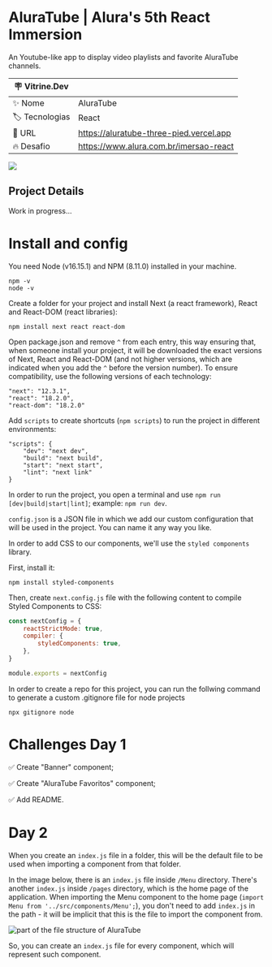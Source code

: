 # AluraTube | Alura's 5th React Immersion 
An Youtube-like app to display video playlists and favorite AluraTube channels.

| :placard: Vitrine.Dev |     |
| -------------  | --- |
| :sparkles: Nome        | AluraTube
| :label: Tecnologias | React
| :rocket: URL         | https://aluratube-three-pied.vercel.app
| :fire: Desafio     | https://www.alura.com.br/imersao-react

![](https://user-images.githubusercontent.com/19349339/200430497-06792a96-244a-4324-8055-a4445aa3889e.png#vitrinedev)

## Project Details
Work in progress...

# Install and config
You need Node (v16.15.1) and NPM (8.11.0) installed in your machine.

```
npm -v
node -v
```

Create a folder for your project and install Next (a react framework), React and React-DOM (react libraries):

`npm install next react react-dom`

Open package.json and remove `^` from each entry, this way ensuring that, when someone install your project, it will be downloaded the exact versions of Next, React and React-DOM (and not higher versions, which are indicated when you add the `^` before the version number). To ensure compatibility, use the following versions of each technology:

```
"next": "12.3.1",
"react": "18.2.0",
"react-dom": "18.2.0"
```

Add `scripts` to create shortcuts (`npm scripts`) to run the project in different environments:

```
"scripts": {
    "dev": "next dev",
    "build": "next build",
    "start": "next start",
    "lint": "next link"
}
```

In order to run the project, you open a terminal and use `npm run [dev|build|start|lint]`; example: `npm run dev`.

`config.json` is a JSON file in which we add our custom configuration that will be used in the project. You can name it any way you like.

In order to add CSS to our components, we'll use the `styled components` library.

First, install it:

`npm install styled-components`

Then, create `next.config.js` file with the following content to compile Styled Components to CSS:

```js
const nextConfig = {
    reactStrictMode: true,
    compiler: {
        styledComponents: true,
    },
}

module.exports = nextConfig
```

In order to create a repo for this project, you can run the follwing command to generate a custom .gitignore file for node projects

`npx gitignore node`

# Challenges Day 1

✅ Create "Banner" component;

✅ Create "AluraTube Favoritos" component;

✅ Add README.

# Day 2

When you create an `index.js` file in a folder, this will be the default file to be used when importing a component from that folder.

In the image below, there is an `index.js` file inside `/Menu` directory. There's another `index.js` inside `/pages` directory, which is the home page of the application. When importing the Menu component to the home page (`import Menu from '../src/components/Menu';`), you don't need to add `index.js` in the path - it will be implicit that this is the file to import the component from.

![part of the file structure of AluraTube](https://user-images.githubusercontent.com/19349339/200562790-3bcf2d05-5c39-4876-afcf-b41984c06fb0.png)

So, you can create an `index.js` file for every component, which will represent such component.